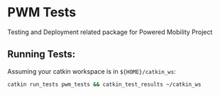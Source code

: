# PWM Tests

Testing and Deployment related package for Powered Mobility Project

## Running Tests:

Assuming your catkin workspace is in `${HOME}/catkin_ws`:

```bash
catkin run_tests pwm_tests && catkin_test_results ~/catkin_ws
```
